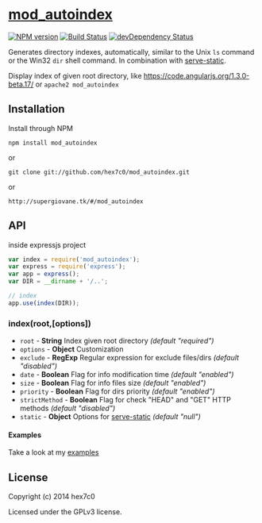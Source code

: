 # [mod_autoindex](http://supergiovane.tk/#/mod_autoindex)
[![NPM version](https://badge.fury.io/js/mod_autoindex.svg)](http://badge.fury.io/js/mod_autoindex)
[![Build Status](https://travis-ci.org/hex7c0/mod_autoindex.svg?branch=master)](https://travis-ci.org/hex7c0/mod_autoindex)
[![devDependency Status](https://david-dm.org/hex7c0/mod_autoindex/dev-status.svg)](https://david-dm.org/hex7c0/mod_autoindex#info=devDependencies)

Generates directory indexes, automatically, similar to the Unix `ls` command or the Win32 `dir` shell command.
In combination with [serve-static](https://github.com/expressjs/serve-static).

Display index of given root directory, like https://code.angularjs.org/1.3.0-beta.17/ or `apache2 mod_autoindex`

## Installation

Install through NPM

```
npm install mod_autoindex
```
or
```
git clone git://github.com/hex7c0/mod_autoindex.git
```
or
```
http://supergiovane.tk/#/mod_autoindex
```

## API

inside expressjs project
```js
var index = require('mod_autoindex');
var express = require('express');
var app = express();
var DIR = __dirname + '/..';

// index
app.use(index(DIR));
```

### index(root,[options])

 - `root` - **String** Index given root directory *(default "required")*
 - `options` - **Object** Customization
  - `exclude` - **RegExp** Regular expression for exclude files/dirs *(default "disabled")*
  - `date` - **Boolean** Flag for info modification time *(default "enabled")*
  - `size` - **Boolean** Flag for info files size *(default "enabled")*
  - `priority` - **Boolean** Flag for dirs priority *(default "enabled")*
  - `strictMethod` - **Boolean** Flag for check "HEAD" and "GET" HTTP methods *(default "disabled")*
  - `static` - **Object** Options for [serve-static](https://github.com/expressjs/serve-static) *(default "null")*

#### Examples

Take a look at my [examples](https://github.com/hex7c0/mod_autoindex/tree/master/examples)

## License
Copyright (c) 2014 hex7c0

Licensed under the GPLv3 license.
